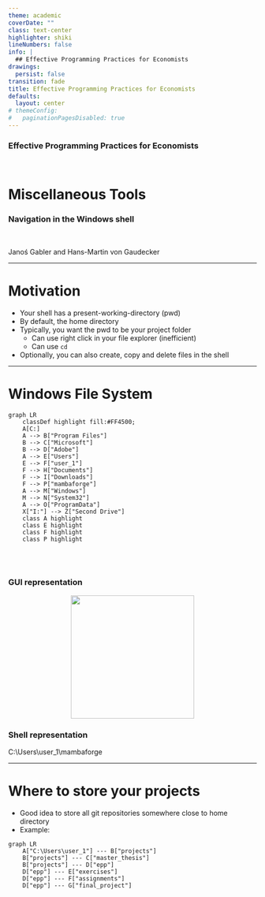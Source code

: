 ```yaml
---
theme: academic
coverDate: ""
class: text-center
highlighter: shiki
lineNumbers: false
info: |
  ## Effective Programming Practices for Economists
drawings:
  persist: false
transition: fade
title: Effective Programming Practices for Economists
defaults:
  layout: center
# themeConfig:
#   paginationPagesDisabled: true
---
```


### Effective Programming Practices for Economists

<br/>

# Miscellaneous Tools

### Navigation in the Windows shell

<br/>


Janoś Gabler and Hans-Martin von Gaudecker

---

# Motivation

- Your shell has a present-working-directory (pwd)
- By default, the home directory
- Typically, you want the pwd to be your project folder
  - Can use right click in your file explorer (inefficient)
  - Can use `cd`
- Optionally, you can also create, copy and delete files in the shell


---

# Windows File System

<div class="grid grid-cols-2 gap-45">
<div>

```mermaid {theme: 'dark', scale: 0.8}
graph LR
    classDef highlight fill:#FF4500;
    A[C:]
    A --> B["Program Files"]
    B --> C["Microsoft"]
    B --> D["Adobe"]
    A --> E["Users"]
    E --> F["user_1"]
    F --> H["Documents"]
    F --> I["Downloads"]
    F --> P["mambaforge"]
    A --> M["Windows"]
    M --> N["System32"]
    A --> O["ProgramData"]
    X["I:"] --> Z["Second Drive"]
    class A highlight
    class E highlight
    class F highlight
    class P highlight
```
<br/>
<br/>
</div>
<div>


### GUI representation

<center>
<img src="/windows_path_mambaforge.png" width=250>
</center>


### Shell representation

C:\Users\user_1\mambaforge

</div>
</div>


---

# Where to store your projects

- Good idea to store all git repositories somewhere close to home directory
- Example:

```mermaid {theme: 'dark', scale: 1}
graph LR
    A["C:\Users\user_1"] --- B["projects"]
    B["projects"] --- C["master_thesis"]
    B["projects"] --- D["epp"]
    D["epp"] --- E["exercises"]
    D["epp"] --- F["assignments"]
    D["epp"] --- G["final_project"]
```
